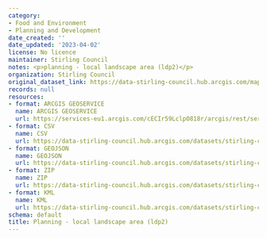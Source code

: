 ```yaml
---
category:
- Food and Environment
- Planning and Development
date_created: ''
date_updated: '2023-04-02'
license: No licence
maintainer: Stirling Council
notes: <p>planning - local landscape area (ldp2)</p>
organization: Stirling Council
original_dataset_link: https://data-stirling-council.hub.arcgis.com/maps/stirling-council::planning-local-landscape-area-ldp2
records: null
resources:
- format: ARCGIS GEOSERVICE
  name: ARCGIS GEOSERVICE
  url: https://services-eu1.arcgis.com/cECIr59LclpO818r/arcgis/rest/services/planning_local_landscape_area_ldp2/FeatureServer/8
- format: CSV
  name: CSV
  url: https://data-stirling-council.hub.arcgis.com/datasets/stirling-council::planning-local-landscape-area-ldp2.csv?outSR=%7B%22latestWkid%22%3A27700%2C%22wkid%22%3A27700%7D
- format: GEOJSON
  name: GEOJSON
  url: https://data-stirling-council.hub.arcgis.com/datasets/stirling-council::planning-local-landscape-area-ldp2.geojson?outSR=%7B%22latestWkid%22%3A27700%2C%22wkid%22%3A27700%7D
- format: ZIP
  name: ZIP
  url: https://data-stirling-council.hub.arcgis.com/datasets/stirling-council::planning-local-landscape-area-ldp2.zip?outSR=%7B%22latestWkid%22%3A27700%2C%22wkid%22%3A27700%7D
- format: KML
  name: KML
  url: https://data-stirling-council.hub.arcgis.com/datasets/stirling-council::planning-local-landscape-area-ldp2.kml?outSR=%7B%22latestWkid%22%3A27700%2C%22wkid%22%3A27700%7D
schema: default
title: Planning - local landscape area (ldp2)
---
```

